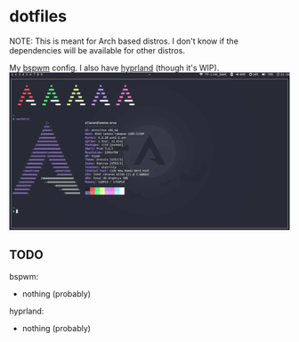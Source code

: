 # dotfiles
NOTE: This is meant for Arch based distros. I don't know if the dependencies will be available for other distros.

My [bspwm](https://github.com/baskerville/bspwm) config. I also have [hyprland](https://github.com//hyprwm/hyprland) (though it's WIP).
![screenshot](screenshot.png)


## TODO
bspwm:
- nothing (probably)

hyprland:
- nothing (probably)
